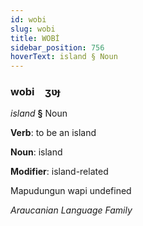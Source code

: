 ```yaml
---
id: wobi
slug: wobi
title: WOBİ
sidebar_position: 756
hoverText: island § Noun
---
```


### wobi&emsp;<span kind="abugida">ʒʋɟ</span>

*island* **§** Noun

**Verb**: to be an island

**Noun**: island

**Modifier**: island-related

Mapudungun wapi undefined

*Araucanian Language Family*